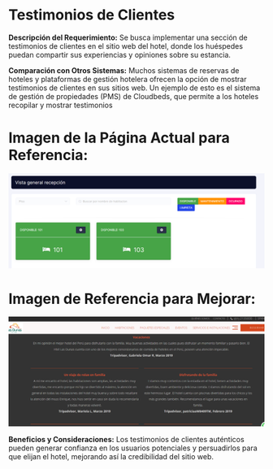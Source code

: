 
# Testimonios de Clientes

**Descripción del Requerimiento:**
Se busca implementar una sección de testimonios de clientes en el sitio web del hotel, donde los huéspedes puedan compartir sus experiencias y opiniones sobre su estancia.

**Comparación con Otros Sistemas:**
Muchos sistemas de reservas de hoteles y plataformas de gestión hotelera ofrecen la opción de mostrar testimonios de clientes en sus sitios web. Un ejemplo de esto es el sistema de gestión de propiedades (PMS) de Cloudbeds, que permite a los hoteles recopilar y mostrar testimonios

# Imagen de la Página Actual para Referencia:
![imagen](./img/r4-1.png)


# Imagen de Referencia para Mejorar:
![imagen](./img/r4-2.png)


**Beneficios y Consideraciones:**
Los testimonios de clientes auténticos pueden generar confianza en los usuarios potenciales y persuadirlos para que elijan el hotel, mejorando así la credibilidad del sitio web.

